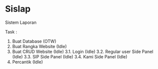 # Sislap
Sistem Laporan

Task :
1. Buat Database (OTW)
2. Buat Rangka Website (Idle)
3. Buat CRUD Website (Idle)
3.1. Login (Idle)
3.2. Regular user Side Panel (Idle)
3.3. SIP Side Panel (Idle)
3.4. Kami Side Panel (Idle)
4. Percantik (Idle)
